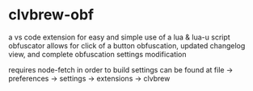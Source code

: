 # clvbrew-obf

a vs code extension for easy and simple use of a lua & lua-u script obfuscator
allows for click of a button obfuscation, updated changelog view, and complete obfuscation settings modification

requires node-fetch in order to build
settings can be found at file -> preferences -> settings -> extensions -> clvbrew